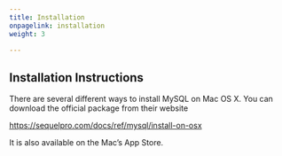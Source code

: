 ```yaml
---
title: Installation
onpagelink: installation
weight: 3

---
```


Installation Instructions
-------------------------

There are several different ways to install MySQL on Mac OS X. You can download the official package from their website

[ https://sequelpro.com/docs/ref/mysql/install-on-osx ](https://sequelpro.com/docs/ref/mysql/install-on-osx)

It is also available on the Mac’s App Store.